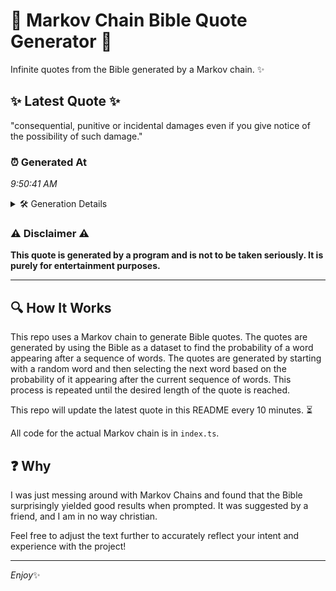 # 📖 Markov Chain Bible Quote Generator 📖

Infinite quotes from the Bible generated by a Markov chain. ✨

## ✨ Latest Quote ✨
"consequential, punitive or incidental damages even if you give notice of the possibility of such damage."

### ⏰ Generated At
*9:50:41 AM*

<details>
    <summary>🛠️ Generation Details</summary>
    <p>
        <strong>🌱 Seed:</strong> consequential,<br>
        <strong>🔄 Iterations:</strong> 15<br>
        <strong>📜 Context History:</strong><br>[ consequential, ]: punitive<br>[ consequential,, punitive ]: or<br>[ consequential,, punitive, or ]: incidental<br>[ consequential,, punitive, or, incidental ]: damages<br>[ consequential,, punitive, or, incidental, damages ]: even<br>[ consequential,, punitive, or, incidental, damages, even ]: if<br>[ punitive, or, incidental, damages, even, if ]: you<br>[ or, incidental, damages, even, if, you ]: give<br>[ incidental, damages, even, if, you, give ]: notice<br>[ damages, even, if, you, give, notice ]: of<br>[ even, if, you, give, notice, of ]: the<br>[ if, you, give, notice, of, the ]: possibility<br>[ you, give, notice, of, the, possibility ]: of<br>[ give, notice, of, the, possibility, of ]: such<br>[ notice, of, the, possibility, of, such ]: damage.<br>
    </p>
</details>

### ⚠️ Disclaimer ⚠️
**This quote is generated by a program and is not to be taken seriously. It is purely for entertainment purposes.**

---

## 🔍 How It Works

This repo uses a Markov chain to generate Bible quotes. The quotes are generated by using the Bible as a dataset to find the probability of a word appearing after a sequence of words. The quotes are generated by starting with a random word and then selecting the next word based on the probability of it appearing after the current sequence of words. This process is repeated until the desired length of the quote is reached.

This repo will update the latest quote in this README every 10 minutes. ⏳

All code for the actual Markov chain is in `index.ts`.

## ❓ Why

I was just messing around with Markov Chains and found that the Bible surprisingly yielded good results when prompted. 
It was suggested by a friend, and I am in no way christian.

Feel free to adjust the text further to accurately reflect your intent and experience with the project!

---

*Enjoy*✨
